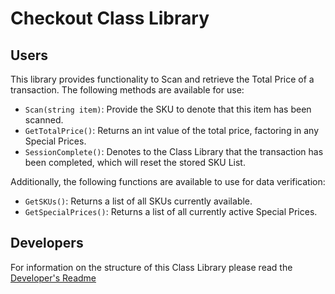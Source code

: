 # Checkout Class Library
## Users
This library provides functionality to Scan and retrieve the Total Price of a transaction. The following methods are available for use:
- `Scan(string item)`: Provide the SKU to denote that this item has been scanned.
- `GetTotalPrice()`: Returns an int value of the total price, factoring in any Special Prices.
- `SessionComplete()`: Denotes to the Class Library that the transaction has been completed, which will reset the stored SKU List.

Additionally, the following functions are available to use for data verification:
- `GetSKUs()`: Returns a list of all SKUs currently available.
- `GetSpecialPrices()`: Returns a list of all currently active Special Prices.

## Developers
For information on the structure of this Class Library please read the [Developer's Readme](Developers.md)